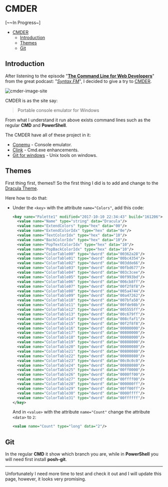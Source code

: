 # CMDER

[~~In Progress~]

<!-- After a some time using the original windows CMD with sometimes PowerShell. I decided to check other command lines. -->

- [CMDER](#cmder)
  - [Introduction](#introduction)
  - [Themes](#themes)
  - [Git](#git)

## Introduction

After listening to the episode "**[The Command Line for Web Developers]**" from the great podcast: "_[Syntax FM]_", I decided to give a try to [CMDER].

![cmder-image-site](http://cmder.net/img/main.jpg)

CMDER is as the site say:
> Portable console emulator for Windows

From what I understand it run above exists command lines such as the regular **CMD** and **PowerShell**.

The CMDER have all of these project in it:

- [Conemu] - Console emulator.
- [Clink] - Cmd.exe enhancements.
- [Git for windows] - Unix tools on windows.

## Themes

First thing first, themes!!
So the first thing I did is to add and change to the [Dracula Theme](https://draculatheme.com/conemu/).


Here how to do that:
<!-- TODO: Add links for dracula sites and github, and see if there were another way to use it -->

- Under the `<key>` with the attribute `name="Colors"`, add this code:

    ```xml
    <key name="Palette1" modified="2017-10-10 22:34:43" build="161206">
      <value name="Name" type="string" data="Dracula"/>
      <value name="ExtendColors" type="hex" data="00"/>
      <value name="ExtendColorIdx" type="hex" data="0e"/>
      <value name="TextColorIdx" type="hex" data="10"/>
      <value name="BackColorIdx" type="hex" data="10"/>
      <value name="PopTextColorIdx" type="hex" data="10"/>
      <value name="PopBackColorIdx" type="hex" data="10"/>
      <value name="ColorTable00" type="dword" data="00362a28"/>
      <value name="ColorTable01" type="dword" data="00bc4354"/>
      <value name="ColorTable02" type="dword" data="003dde66"/>
      <value name="ColorTable03" type="dword" data="00fbd677"/>
      <value name="ColorTable04" type="dword" data="003c3cee"/>
      <value name="ColorTable05" type="dword" data="00f993bd"/>
      <value name="ColorTable06" type="dword" data="006cb8ff"/>
      <value name="ColorTable07" type="dword" data="00f2f8f8"/>
      <value name="ColorTable08" type="dword" data="005a4744"/>
      <value name="ColorTable09" type="dword" data="00a47262"/>
      <value name="ColorTable10" type="dword" data="007bfa50"/>
      <value name="ColorTable11" type="dword" data="00fde98b"/>
      <value name="ColorTable12" type="dword" data="005555ff"/>
      <value name="ColorTable13" type="dword" data="00c679ff"/>
      <value name="ColorTable14" type="dword" data="008cfaf1"/>
      <value name="ColorTable15" type="dword" data="00f2f8f8"/>
      <value name="ColorTable16" type="dword" data="00000000"/>
      <value name="ColorTable17" type="dword" data="00800000"/>
      <value name="ColorTable18" type="dword" data="00008000"/>
      <value name="ColorTable19" type="dword" data="00808000"/>
      <value name="ColorTable20" type="dword" data="00000080"/>
      <value name="ColorTable21" type="dword" data="00800080"/>
      <value name="ColorTable22" type="dword" data="00008080"/>
      <value name="ColorTable23" type="dword" data="00c0c0c0"/>
      <value name="ColorTable24" type="dword" data="00808080"/>
      <value name="ColorTable25" type="dword" data="00ff0000"/>
      <value name="ColorTable26" type="dword" data="0000ff00"/>
      <value name="ColorTable27" type="dword" data="00ffff00"/>
      <value name="ColorTable28" type="dword" data="000000ff"/>
      <value name="ColorTable29" type="dword" data="00ff00ff"/>
      <value name="ColorTable30" type="dword" data="0000ffff"/>
      <value name="ColorTable31" type="dword" data="00ffffff"/>
    </key>
    ```
    And in `<value>` with the attribute `name="Count"` change the attribute `<data>` to `2`:
    ```xml
    <value name="Count" type="long" data="2"/>
    ```

## Git

In the regular **CMD** it show which branch you are, while in **PowerShell** you will need first install **posh-git**.

-------------------

Unfortunately I need more time to test and check it out and I will update this page, however, it looks very promising.

<!--reference links-->
[CMDER]: http://cmder.net/
[Syntax FM]: https://syntax.fm/
[The Command Line for Web Developers]: https://syntax.fm/show/013/the-command-line-for-web-developers
[Conemu]: https://conemu.github.io/
[Clink]: https://mridgers.github.io/clink/
[Git for windows]: https://git-for-windows.github.io/
